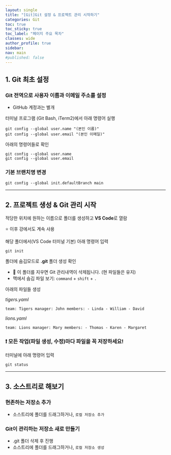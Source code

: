 ```yaml
---
layout: single
title: "[Git]Git 설정 & 프로젝트 관리 시작하기"
categories: Git
toc: true
toc_sticky: true
toc_label: "페이지 주요 목차"
classes: wide
author_profile: true
sidebar:
nav: main
#published: false
---
```




## 1. Git 최초 설정

### Git 전역으로 사용자 이름과 이메일 주소를 설정

- GitHub 계정과는 별개  



터미널 프로그램 (Git Bash, iTerm2)에서 아래 명령어 실행

```
git config --global user.name "(본인 이름)"
git config --global user.email "(본인 이메일)"
```



아래의 명령어들로 확인

```
git config --global user.name
git config --global user.email
```



### 기본 브랜치명 변경

```
git config --global init.defaultBranch main
```



------



## 2. 프로젝트 생성 & Git 관리 시작

적당한 위치에 원하는 이름으로 폴더를 생성하고 **VS Code**로 열람  

⭐️ 이후 강에서도 계속 사용



해당 폴더에서(VS Code 터미널 기본) 아래 명령어 입력

```
git init
```



폴더에 숨김모드로 **.git** 폴더 생성 확인  

- 🛑 이 폴더를 지우면 Git 관리내역이 삭제됩니다. (현 파일들은 유지)
- 맥에서 숨김 파일 보기: `command` + `shift` + `.`





아래의 파일들 생성

*tigers.yaml*

```
team: Tigers manager: John members: - Linda - William - David
```



*lions.yaml*

```
team: Lions manager: Mary members: - Thomas - Karen - Margaret
```



### ❗️ 모든 작업(파일 생성, 수정)마다 파일을 꼭 **저장**하세요!





터미널에 아래 명령어 입력

```
git status
```



------



## 3. 소스트리로 해보기

### 현존하는 저장소 추가

- 소스트리에 폴더를 드래그하거나, `로컬 저장소 추가`



### Git이 관리하는 저장소 새로 만들기

- .git 폴더 삭제 후 진행
- 소스트리에 폴더를 드래그하거나, `로컬 저장소 생성`